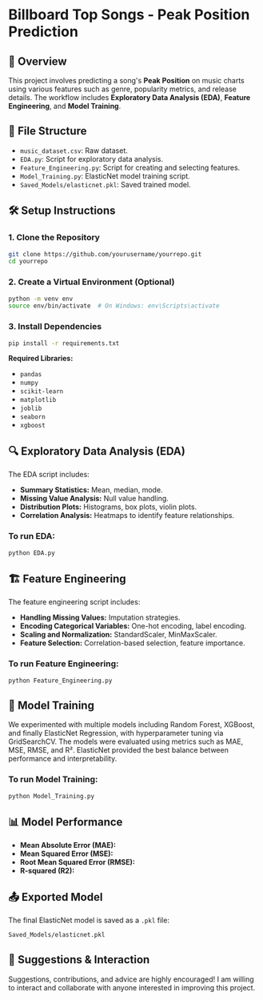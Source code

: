 # Billboard Top Songs - Peak Position Prediction

## 📖 Overview
This project involves predicting a song's **Peak Position** on music charts using various features such as genre, popularity metrics, and release details. The workflow includes **Exploratory Data Analysis (EDA)**, **Feature Engineering**, and **Model Training**.

## 📂 File Structure
- `music_dataset.csv`: Raw dataset.
- `EDA.py`: Script for exploratory data analysis.
- `Feature_Engineering.py`: Script for creating and selecting features.
- `Model_Training.py`: ElasticNet model training script.
- `Saved_Models/elasticnet.pkl`: Saved trained model.

## 🛠️ Setup Instructions

### 1. Clone the Repository
```bash
git clone https://github.com/yourusername/yourrepo.git
cd yourrepo
```

### 2. Create a Virtual Environment (Optional)
```bash
python -m venv env
source env/bin/activate  # On Windows: env\Scripts\activate
```

### 3. Install Dependencies
```bash
pip install -r requirements.txt
```

**Required Libraries:**
- `pandas`
- `numpy`
- `scikit-learn`
- `matplotlib`
- `joblib`
- `seaborn`
- `xgboost`

## 🔍 Exploratory Data Analysis (EDA)
The EDA script includes:
- **Summary Statistics:** Mean, median, mode.
- **Missing Value Analysis:** Null value handling.
- **Distribution Plots:** Histograms, box plots, violin plots.
- **Correlation Analysis:** Heatmaps to identify feature relationships.

### To run EDA:
```bash
python EDA.py
```

## 🏗️ Feature Engineering
The feature engineering script includes:
- **Handling Missing Values:** Imputation strategies.
- **Encoding Categorical Variables:** One-hot encoding, label encoding.
- **Scaling and Normalization:** StandardScaler, MinMaxScaler.
- **Feature Selection:** Correlation-based selection, feature importance.

### To run Feature Engineering:
```bash
python Feature_Engineering.py
```

## 🚀 Model Training
We experimented with multiple models including Random Forest, XGBoost, and finally ElasticNet Regression, with hyperparameter tuning via GridSearchCV. The models were evaluated using metrics such as MAE, MSE, RMSE, and R². ElasticNet provided the best balance between performance and interpretability.

### To run Model Training:
```bash
python Model_Training.py
```

## 📊 Model Performance
- **Mean Absolute Error (MAE):**  
- **Mean Squared Error (MSE):**  
- **Root Mean Squared Error (RMSE):**  
- **R-squared (R2):**  

## 📤 Exported Model
The final ElasticNet model is saved as a `.pkl` file:
```bash
Saved_Models/elasticnet.pkl
```

## 💬 Suggestions & Interaction
Suggestions, contributions, and advice are highly encouraged! I am willing to interact and collaborate with anyone interested in improving this project.

